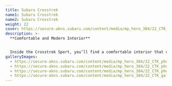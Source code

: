 ```yaml
---
title: Subaru Crosstrek
name1: Subaru Crosstrek
name2: Subaru Crosstrek
weight: 22
cover: https://secure-akns.subaru.com/content/media/mp_hero_384/22_CTK_photos_ext_01.jpg
description: >-
  **Comfortable and Modern Interior**


  Inside the Crosstrek Sport, you’ll find a comfortable interior that combines modern style and durable high-tech materials. The cabin features standard adventure-ready StarTex water-repellent upholstery with yellow contrast stitching and yellow accent trim, along with floor mats made from recycled materials.
galleryImages:
  - https://secure-akns.subaru.com/content/media/mp_hero_384/22_CTK_photos_ext_01.jpg
  - https://secure-akns.subaru.com/content/media/mp_hero_384/22_CTK_photos_ext_02.jpg
  - https://secure-akns.subaru.com/content/media/mp_hero_384/22_CTK_photos_ext_05.jpg
  - https://secure-akns.subaru.com/content/media/mp_hero_384/22_CTK_gallery_int_04.jpg
---
```


